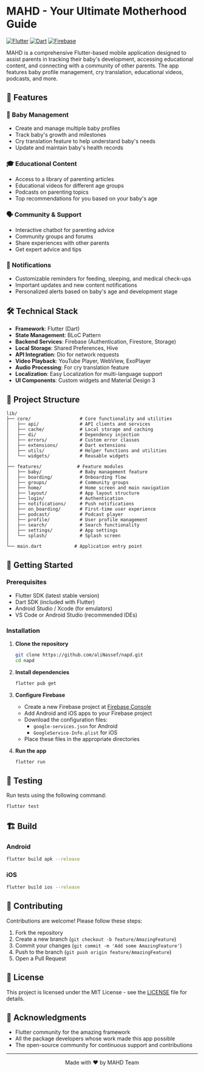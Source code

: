# MAHD - Your Ultimate Motherhood Guide

[![Flutter](https://img.shields.io/badge/Flutter-%2302569B.svg?style=for-the-badge&logo=Flutter&logoColor=white)](https://flutter.dev/)
[![Dart](https://img.shields.io/badge/dart-%230175C2.svg?style=for-the-badge&logo=dart&logoColor=white)](https://dart.dev/)
[![Firebase](https://img.shields.io/badge/Firebase-039BE5?style=for-the-badge&logo=Firebase&logoColor=white)](https://firebase.google.com/)

MAHD is a comprehensive Flutter-based mobile application designed to assist parents in tracking their baby's development, accessing educational content, and connecting with a community of other parents. The app features baby profile management, cry translation, educational videos, podcasts, and more.

## 📱 Features

### 👶 Baby Management
- Create and manage multiple baby profiles
- Track baby's growth and milestones
- Cry translation feature to help understand baby's needs
- Update and maintain baby's health records

### 🎓 Educational Content
- Access to a library of parenting articles
- Educational videos for different age groups
- Podcasts on parenting topics
- Top recommendations for you based on your baby's age

### 🗣️ Community & Support
- Interactive chatbot for parenting advice
- Community groups and forums
- Share experiences with other parents
- Get expert advice and tips

### 🔔 Notifications
- Customizable reminders for feeding, sleeping, and medical check-ups
- Important updates and new content notifications
- Personalized alerts based on baby's age and development stage

## 🛠️ Technical Stack

- **Framework**: Flutter (Dart)
- **State Management**: BLoC Pattern
- **Backend Services**: Firebase (Authentication, Firestore, Storage)
- **Local Storage**: Shared Preferences, Hive
- **API Integration**: Dio for network requests
- **Video Playback**: YouTube Player, WebView, ExoPlayer
- **Audio Processing**: For cry translation feature
- **Localization**: Easy Localization for multi-language support
- **UI Components**: Custom widgets and Material Design 3

## 📂 Project Structure

```
lib/
├── core/                  # Core functionality and utilities
│   ├── api/               # API clients and services
│   ├── cache/             # Local storage and caching
│   ├── di/                # Dependency injection
│   ├── errors/            # Custom error classes
│   ├── extensions/        # Dart extensions
│   ├── utils/             # Helper functions and utilities
│   └── widgets/           # Reusable widgets
│
├── features/             # Feature modules
│   ├── baby/              # Baby management feature
│   ├── boarding/          # Onboarding flow
│   ├── groups/            # Community groups
│   ├── home/              # Home screen and main navigation
│   ├── layout/            # App layout structure
│   ├── login/             # Authentication
│   ├── notifications/     # Push notifications
│   ├── on_boarding/       # First-time user experience
│   ├── podcast/           # Podcast player
│   ├── profile/           # User profile management
│   ├── search/            # Search functionality
│   ├── settings/          # App settings
│   └── splash/            # Splash screen
│
└── main.dart            # Application entry point
```

## 🚀 Getting Started

### Prerequisites

- Flutter SDK (latest stable version)
- Dart SDK (included with Flutter)
- Android Studio / Xcode (for emulators)
- VS Code or Android Studio (recommended IDEs)

### Installation

1. **Clone the repository**
   ```bash
   git clone https://github.com/aliNassef/napd.git
   cd napd
   ```

2. **Install dependencies**
   ```bash
   flutter pub get
   ```

3. **Configure Firebase**
   - Create a new Firebase project at [Firebase Console](https://console.firebase.google.com/)
   - Add Android and iOS apps to your Firebase project
   - Download the configuration files:
     - `google-services.json` for Android
     - `GoogleService-Info.plist` for iOS
   - Place these files in the appropriate directories

4. **Run the app**
   ```bash
   flutter run
   ```

## 🧪 Testing

Run tests using the following command:
```bash
flutter test
```

## 🏗️ Build

### Android
```bash
flutter build apk --release
```

### iOS
```bash
flutter build ios --release
```

## 🤝 Contributing

Contributions are welcome! Please follow these steps:

1. Fork the repository
2. Create a new branch (`git checkout -b feature/AmazingFeature`)
3. Commit your changes (`git commit -m 'Add some AmazingFeature'`)
4. Push to the branch (`git push origin feature/AmazingFeature`)
5. Open a Pull Request

## 📄 License

This project is licensed under the MIT License - see the [LICENSE](LICENSE) file for details.

## 🙏 Acknowledgments

- Flutter community for the amazing framework
- All the package developers whose work made this app possible
- The open-source community for continuous support and contributions

---

<div align="center">
  Made with ❤️ by MAHD Team
</div>
